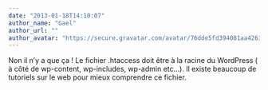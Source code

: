 ```yaml
---
date: "2013-01-18T14:10:07"
author_name: "Gael"
author_url: ""
author_avatar: "https://secure.gravatar.com/avatar/76dde5fd394081aa4261802372fe2e33?s=48&d=mm&r=g"
---
```

Non il n’y a que ça ! Le fichier .htaccess doit être à la racine du WordPress ( à côté de wp-content, wp-includes, wp-admin etc…). Il existe beaucoup de tutoriels sur le web pour mieux comprendre ce fichier.